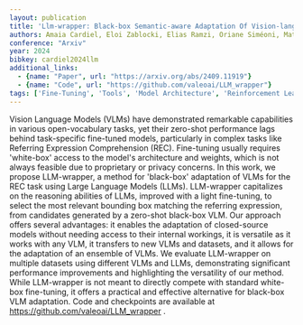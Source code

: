 ```yaml
---
layout: publication
title: 'Llm-wrapper: Black-box Semantic-aware Adaptation Of Vision-language Models For Referring Expression Comprehension'
authors: Amaia Cardiel, Eloi Zablocki, Elias Ramzi, Oriane Siméoni, Matthieu Cord
conference: "Arxiv"
year: 2024
bibkey: cardiel2024llm
additional_links:
  - {name: "Paper", url: "https://arxiv.org/abs/2409.11919"}
  - {name: "Code", url: "https://github.com/valeoai/LLM_wrapper"}
tags: ['Fine-Tuning', 'Tools', 'Model Architecture', 'Reinforcement Learning', 'Training Techniques', 'Has Code', 'Pretraining Methods', 'Multimodal Models']
---
```

Vision Language Models (VLMs) have demonstrated remarkable capabilities in
various open-vocabulary tasks, yet their zero-shot performance lags behind
task-specific fine-tuned models, particularly in complex tasks like Referring
Expression Comprehension (REC). Fine-tuning usually requires 'white-box' access
to the model's architecture and weights, which is not always feasible due to
proprietary or privacy concerns. In this work, we propose LLM-wrapper, a method
for 'black-box' adaptation of VLMs for the REC task using Large Language Models
(LLMs). LLM-wrapper capitalizes on the reasoning abilities of LLMs, improved
with a light fine-tuning, to select the most relevant bounding box matching the
referring expression, from candidates generated by a zero-shot black-box VLM.
Our approach offers several advantages: it enables the adaptation of
closed-source models without needing access to their internal workings, it is
versatile as it works with any VLM, it transfers to new VLMs and datasets, and
it allows for the adaptation of an ensemble of VLMs. We evaluate LLM-wrapper on
multiple datasets using different VLMs and LLMs, demonstrating significant
performance improvements and highlighting the versatility of our method. While
LLM-wrapper is not meant to directly compete with standard white-box
fine-tuning, it offers a practical and effective alternative for black-box VLM
adaptation. Code and checkpoints are available at
https://github.com/valeoai/LLM_wrapper .
